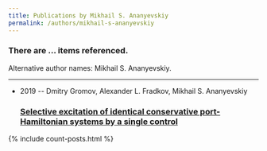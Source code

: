 ```yaml
---
title: Publications by Mikhail S. Ananyevskiy
permalink: /authors/mikhail-s-ananyevskiy
---
```


<h3 id="number-posts">There are ... items referenced.</h3>
<p id='info-authors'>Alternative author names: Mikhail S. Ananyevskiy.</p>
<hr />
<ul class="post-list">
<li><span class='post-meta'>2019 -- Dmitry Gromov, Alexander L. Fradkov, Mikhail S. Ananyevskiy</span><h3><a class='post-link' href="{{ site.baseurl }}/selective-excitation-of-identical-conservative-port-hamiltonian-systems-by-a-single-control">Selective excitation of identical conservative port-Hamiltonian systems by a single control</a></h3></li>

</ul>
{% include count-posts.html %}
